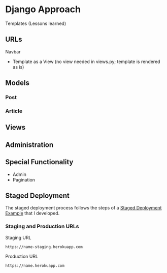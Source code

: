 # Django Approach

Templates (Lessons learned)

## URLs

Navbar
* Template as a View (no view needed in views.py; template is rendered as is)

## Models

### Post

### Article

## Views

## Administration

## Special Functionality

* Admin
* Pagination

## Staged Deployment

The staged deployment process follows the steps of a [Staged Deployment Example](https://github.com/KatherineMichel/staged-deployment-example) that I developed.

### Staging and Production URLs

Staging URL

    https://name-staging.herokuapp.com

Production URL

    https://name.herokuapp.com
